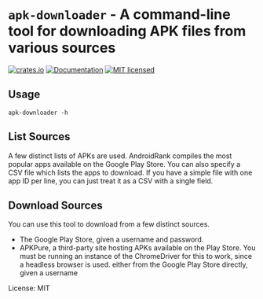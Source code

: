 <!--- `README.md` is automatically generated from the rustdoc using [`cargo-readme`](https://crates.io/crates/cargo-readme). -->
# `apk-downloader` - A command-line tool for downloading APK files from various sources

[![crates.io](https://img.shields.io/crates/v/apk-downloader.svg)](https://crates.io/crates/apk-downloader)
[![Documentation](https://docs.rs/apk-downloader/badge.svg)](https://docs.rs/apk-downloader)
[![MIT licensed](https://img.shields.io/crates/l/apk-downloader.svg)](./LICENSE)

## Usage

```shell
apk-downloader -h
```

## List Sources

A few distinct lists of APKs are used.  AndroidRank compiles the most popular apps available on
the Google Play Store.  You can also specify a CSV file which lists the apps to download.  If
you have a simple file with one app ID per line, you can just treat it as a CSV with a single
field.

## Download Sources

You can use this tool to download from a few distinct sources.

* The Google Play Store, given a username and password.
* APKPure, a third-party site hosting APKs available on the Play Store.  You must be running
an instance of the ChromeDriver for this to work, since a headless browser is used.
either from the Google Play Store directly, given a username

License: MIT
